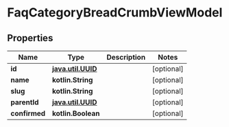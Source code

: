 
# FaqCategoryBreadCrumbViewModel

## Properties
Name | Type | Description | Notes
------------ | ------------- | ------------- | -------------
**id** | [**java.util.UUID**](java.util.UUID.md) |  |  [optional]
**name** | **kotlin.String** |  |  [optional]
**slug** | **kotlin.String** |  |  [optional]
**parentId** | [**java.util.UUID**](java.util.UUID.md) |  |  [optional]
**confirmed** | **kotlin.Boolean** |  |  [optional]



